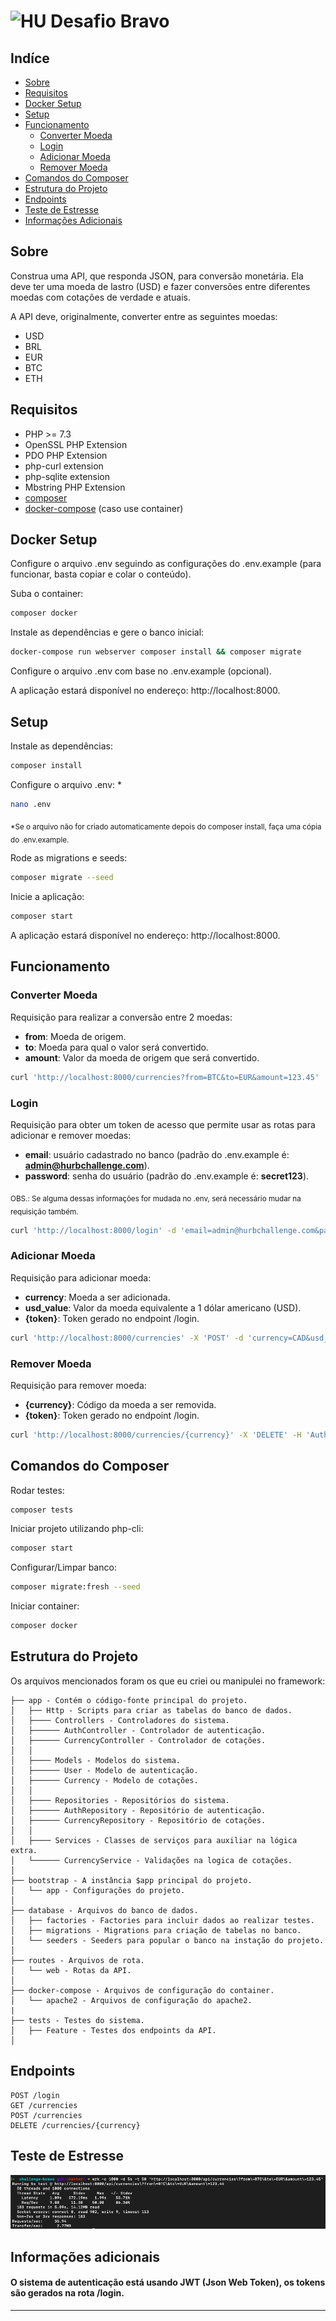 # <img src="https://avatars1.githubusercontent.com/u/7063040?v=4&s=200.jpg" alt="HU" width="24" /> Desafio Bravo

## Indíce

-   [Sobre](#about)
-   [Requisitos](#requirements)
-   [Docker Setup](#docker-setup)
-   [Setup](#setup)
-   [Funcionamento](#work)
    -   [Converter Moeda](#work-currency-convert)
    -   [Login](#work-login)
    -   [Adicionar Moeda](#work-currency-add)
    -   [Remover Moeda](#work-currency-remove)
-   [Comandos do Composer](#composer-commands)
-   [Estrutura do Projeto](#filesystem)
-   [Endpoints](#endpoints)
-   [Teste de Estresse](#stress-test)
-   [Informações Adicionais](#details)

<a name="about"></a>

## Sobre

Construa uma API, que responda JSON, para conversão monetária. Ela deve ter uma moeda de lastro (USD) e fazer conversões entre diferentes moedas com cotações de verdade e atuais.

A API deve, originalmente, converter entre as seguintes moedas:

-   USD
-   BRL
-   EUR
-   BTC
-   ETH

<a name="requirements"></a>

## Requisitos

-   PHP >= 7.3
-   OpenSSL PHP Extension
-   PDO PHP Extension
-   php-curl extension
-   php-sqlite extension
-   Mbstring PHP Extension
-   [composer](https://getcomposer.org/doc/00-intro.md)
-   [docker-compose](https://docs.docker.com/compose/install) (caso use container)

<a name="docker-setup"></a>

## Docker Setup

Configure o arquivo .env seguindo as configurações do .env.example (para funcionar, basta copiar e colar o conteúdo).

Suba o container:

```sh
composer docker
```

Instale as dependências e gere o banco inicial:

```sh
docker-compose run webserver composer install && composer migrate
```

Configure o arquivo .env com base no .env.example (opcional).

A aplicação estará disponível no endereço: http://localhost:8000.

<a name="setup"></a>

## Setup

Instale as dependências:

```sh
composer install
```

Configure o arquivo .env: \*

```sh
nano .env
```

<sub>\*Se o arquivo não for criado automaticamente depois do composer install, faça uma cópia do .env.example.</sub>

Rode as migrations e seeds:

```sh
composer migrate --seed
```

Inicie a aplicação:

```sh
composer start
```

A aplicação estará disponível no endereço: http://localhost:8000.

<a name="work"></a>

## Funcionamento

<a name="work-currency-convert"></a>

### Converter Moeda

Requisição para realizar a conversão entre 2 moedas:

-   **from**: Moeda de origem.
-   **to**: Moeda para qual o valor será convertido.
-   **amount**: Valor da moeda de origem que será convertido.

```sh
curl 'http://localhost:8000/currencies?from=BTC&to=EUR&amount=123.45'
```

<a name="work-login"></a>

### Login

Requisição para obter um token de acesso que permite usar as rotas para adicionar e remover moedas:

-   **email**: usuário cadastrado no banco (padrão do .env.example é: **admin@hurbchallenge.com**).
-   **password**: senha do usuário (padrão do .env.example é: **secret123**).

<sub>OBS.: Se alguma dessas informações for mudada no .env, será necessário mudar na requisição também.</sub>

```sh
curl 'http://localhost:8000/login' -d 'email=admin@hurbchallenge.com&password=secret123'
```

<a name="work-currency-add"></a>

### Adicionar Moeda

Requisição para adicionar moeda:

-   **currency**: Moeda a ser adicionada.
-   **usd_value**: Valor da moeda equivalente a 1 dólar americano (USD).
-   **{token}**: Token gerado no endpoint /login.

```sh
curl 'http://localhost:8000/currencies' -X 'POST' -d 'currency=CAD&usd_value=1.26' -H 'Authorization: Bearer {token}'
```

<a name="work-currency-remove"></a>

### Remover Moeda

Requisição para remover moeda:

-   **{currency}**: Código da moeda a ser removida.
-   **{token}**: Token gerado no endpoint /login.

```sh
curl 'http://localhost:8000/currencies/{currency}' -X 'DELETE' -H 'Authorization: Bearer {token}'
```

<a name="composer-commands"></a>

## Comandos do Composer

Rodar testes:

```sh
composer tests
```

Iniciar projeto utilizando php-cli:

```sh
composer start
```

Configurar/Limpar banco:

```sh
composer migrate:fresh --seed
```

Iniciar container:

```sh
composer docker
```

<a name="filesystem"></a>

## Estrutura do Projeto

Os arquivos mencionados foram os que eu criei ou manipulei no framework:

```
├── app - Contém o código-fonte principal do projeto.
│   ├── Http - Scripts para criar as tabelas do banco de dados.
│   ├──── Controllers - Controladores do sistema.
│   ├────── AuthController - Controlador de autenticação.
│   ├────── CurrencyController - Controlador de cotações.
│   │
│   ├──── Models - Modelos do sistema.
│   ├────── User - Modelo de autenticação.
│   ├────── Currency - Modelo de cotações.
│   │
│   ├──── Repositories - Repositórios do sistema.
│   ├────── AuthRepository - Repositório de autenticação.
│   ├────── CurrencyRepository - Repositório de cotações.
│   │
│   ├──── Services - Classes de serviços para auxiliar na lógica extra.
│   └────── CurrencyService - Validações na logica de cotações.
│
├── bootstrap - A instância $app principal do projeto.
│   └── app - Configurações do projeto.
│
├── database - Arquivos do banco de dados.
│   ├── factories - Factories para incluir dados ao realizar testes.
│   ├── migrations - Migrations para criação de tabelas no banco.
│   └── seeders - Seeders para popular o banco na instação do projeto.
│
├── routes - Arquivos de rota.
│   └── web - Rotas da API.
│
├── docker-compose - Arquivos de configuração do container.
│   └── apache2 - Arquivos de configuração do apache2.
|
├── tests - Testes do sistema.
│   ├── Feature - Testes dos endpoints da API.
│
```

<a name="endpoints"></a>

## Endpoints

```
POST /login
GET /currencies
POST /currencies
DELETE /currencies/{currency}
```

<a name="stress-test"></a>

## Teste de Estresse

<img src="./stress-test.png" alt="stress test" />

<a name="details"></a>

## Informações adicionais

#### O sistema de autenticação está usando JWT (Json Web Token), os tokens são gerados na rota /login.

---
